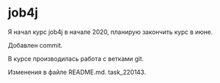 # job4j
Я начал курс job4j в начале 2020, планирую закончить курс в июне.

Добавлен commit.

В курсе производилась работа с ветками git.

Изменения в файле README.md. task_220143.
